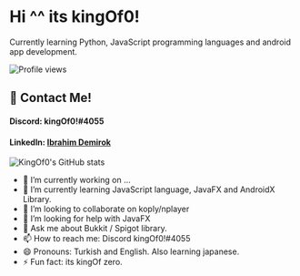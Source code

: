 # Hi ^^ its kingOf0!
 
 
Currently learning Python, JavaScript programming languages and android app development.  

  ![Profile views](https://gpvc.arturio.dev/kingOf0)

## 💬 Contact Me!
  
  
#### Discord: kingOf0!#4055  
#### LinkedIn: [Ibrahim Demirok](https://www.linkedin.com/in/ibrahim-demirok-39452b223/ "")

![KingOf0's GitHub stats](https://github-readme-stats.vercel.app/api?username=kingOf0&show_icons=true&theme=radical)

- 🔭 I’m currently working on ...
- 🌱 I’m currently learning JavaScript language, JavaFX and AndroidX Library.
- 👯 I’m looking to collaborate on koply/nplayer
- 🤔 I’m looking for help with JavaFX
- 💬 Ask me about Bukkit / Spigot library.
- 📫 How to reach me: Discord kingOf0!#4055
- 😄 Pronouns: Turkish and English. Also learning japanese.
- ⚡ Fun fact: its kingOf zero.
